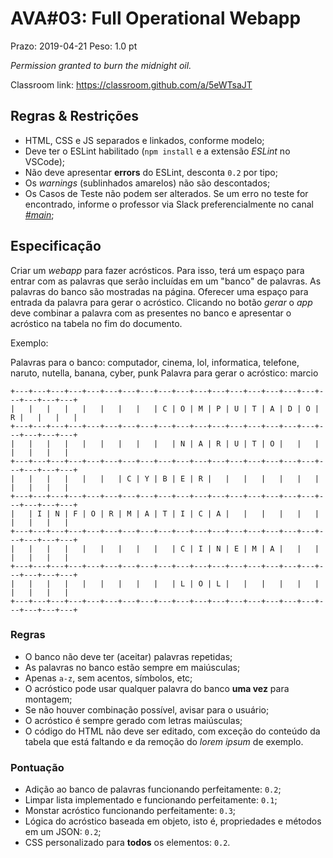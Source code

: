 # AVA#03: Full Operational Webapp

Prazo: 2019-04-21 Peso: 1.0 pt

_Permission granted to burn the midnight oil._

Classroom link: <https://classroom.github.com/a/5eWTsaJT>

## Regras & Restrições

- HTML, CSS e JS separados e linkados, conforme modelo;
- Deve ter o ESLint habilitado (`npm install` e a extensão _ESLint_ no VSCode);
- Não deve apresentar **errors** do ESLint, desconta `0.2` por tipo;
- Os _warnings_ (sublinhados amarelos) não são descontados;
- Os Casos de Teste não podem ser alterados. Se um erro no teste for encontrado, informe o professor via Slack preferencialmente no canal [_#main_](https://dbo-2019.slack.com/messages/CG25HN533/);

## Especificação

Criar um _webapp_ para fazer acrósticos. Para isso, terá um espaço para entrar com as palavras que serão incluídas em um "banco" de palavras. As palavras do banco são mostradas na página. Oferecer uma espaço para entrada da palavra para gerar o acróstico. Clicando no botão _gerar_ o _app_ deve combinar a palavra com as presentes no banco e apresentar o acróstico na tabela no fim do documento.

Exemplo:

Palavras para o banco: computador, cinema, lol, informatica, telefone, naruto, nutella, banana, cyber, punk
Palavra para gerar o acróstico: marcio

```plain
+---+---+---+---+---+---+---+---+---+---+---+---+---+---+---+---+---+---+---+---+---+
|   |   |   |   |   |   |   |   | C | O | M | P | U | T | A | D | O | R |   |   |   |
+---+---+---+---+---+---+---+---+---+---+---+---+---+---+---+---+---+---+---+---+---+
|   |   |   |   |   |   |   |   |   | N | A | R | U | T | O |   |   |   |   |   |   |
+---+---+---+---+---+---+---+---+---+---+---+---+---+---+---+---+---+---+---+---+---+
|   |   |   |   |   |   | C | Y | B | E | R |   |   |   |   |   |   |   |   |   |   |
+---+---+---+---+---+---+---+---+---+---+---+---+---+---+---+---+---+---+---+---+---+
|   | I | N | F | O | R | M | A | T | I | C | A |   |   |   |   |   |   |   |   |   |
+---+---+---+---+---+---+---+---+---+---+---+---+---+---+---+---+---+---+---+---+---+
|   |   |   |   |   |   |   |   |   | C | I | N | E | M | A |   |   |   |   |   |   |
+---+---+---+---+---+---+---+---+---+---+---+---+---+---+---+---+---+---+---+---+---+
|   |   |   |   |   |   |   |   |   | L | O | L |   |   |   |   |   |   |   |   |   |
+---+---+---+---+---+---+---+---+---+---+---+---+---+---+---+---+---+---+---+---+---+
```

### Regras

- O banco não deve ter (aceitar) palavras repetidas;
- As palavras no banco estão sempre em maiúsculas;
- Apenas `a-z`, sem acentos, símbolos, etc;
- O acróstico pode usar qualquer palavra do banco **uma vez** para montagem;
- Se não houver combinação possível, avisar para o usuário;
- O acróstico é sempre gerado com letras maiúsculas;
- O código do HTML não deve ser editado, com exceção do conteúdo da tabela que está faltando e da remoção do _lorem ipsum_ de exemplo.

### Pontuação

- Adição ao banco de palavras funcionando perfeitamente: `0.2`;
- Limpar lista implementado e funcionando perfeitamente: `0.1`;
- Monstar acróstico funcionando perfeitamente: `0.3`;
- Lógica do acróstico baseada em objeto, isto é, propriedades e métodos em um JSON: `0.2`;
- CSS personalizado para **todos** os elementos: `0.2`.
